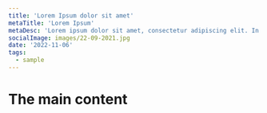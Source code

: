 ```yaml
---
title: 'Lorem Ipsum dolor sit amet'
metaTitle: 'Lorem Ipsum'
metaDesc: 'Lorem ipsum dolor sit amet, consectetur adipiscing elit. In lacinia sodales massa a porttitor. '
socialImage: images/22-09-2021.jpg
date: '2022-11-06'
tags:
  - sample
---
```

# The main content
